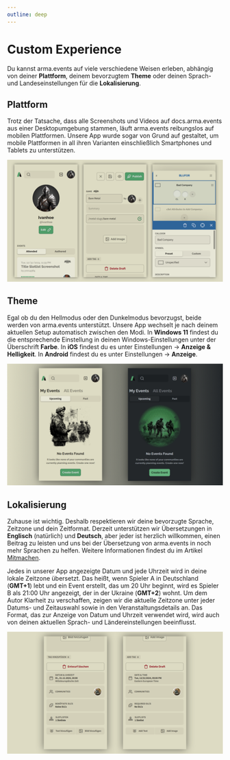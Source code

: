 ```yaml
---
outline: deep
---
```


# Custom Experience

Du kannst arma.events auf viele verschiedene Weisen erleben, abhängig von deiner **Plattform**, deinem bevorzugtem **Theme** oder deinen Sprach- und Landeseinstellungen für die **Lokalisierung**.

## Plattform

Trotz der Tatsache, dass alle Screenshots und Videos auf docs.arma.events aus einer Desktopumgebung stammen, läuft arma.events reibungslos auf mobilen Plattformen. Unsere App wurde sogar von Grund auf gestaltet, um mobile Plattformen in all ihren Varianten einschließlich Smartphones und Tablets zu unterstützen.

![Plattform](../images/custom-experience/mobile-platform.webp 'Plattform')

## Theme

Egal ob du den Hellmodus oder den Dunkelmodus bevorzugst, beide werden von arma.events unterstützt. Unsere App wechselt je nach deinem aktuellen Setup automatisch zwischen den Modi. In **Windows 11** findest du die entsprechende Einstellung in deinen Windows-Einstellungen unter der Überschrift **Farbe**. In **iOS** findest du es unter Einstellungen -> **Anzeige & Helligkeit**. In **Android** findest du es unter Einstellungen -> **Anzeige**.

![Theme](../images/custom-experience/theme.webp 'Theme')

## Lokalisierung

Zuhause ist wichtig. Deshalb respektieren wir deine bevorzugte Sprache, Zeitzone und dein Zeitformat. Derzeit unterstützen wir Übersetzungen in **Englisch** (natürlich) und **Deutsch**, aber jeder ist herzlich willkommen, einen Beitrag zu leisten und uns bei der Übersetzung von arma.events in noch mehr Sprachen zu helfen. Weitere Informationen findest du im Artikel [Mitmachen](./contribution).

Jedes in unserer App angezeigte Datum und jede Uhrzeit wird in deine lokale Zeitzone übersetzt. Das heißt, wenn Spieler A in Deutschland (**GMT+1**) lebt und ein Event erstellt, das um 20 Uhr beginnt, wird es Spieler B als 21:00 Uhr angezeigt, der in der Ukraine (**GMT+2**) wohnt. Um dem Autor Klarheit zu verschaffen, zeigen wir die aktuelle Zeitzone unter jeder Datums- und Zeitauswahl sowie in den Veranstaltungsdetails an. Das Format, das zur Anzeige von Datum und Uhrzeit verwendet wird, wird auch von deinen aktuellen Sprach- und Ländereinstellungen beeinflusst.

![Localisierung](../images/custom-experience/localisation.webp 'Localisierung')
